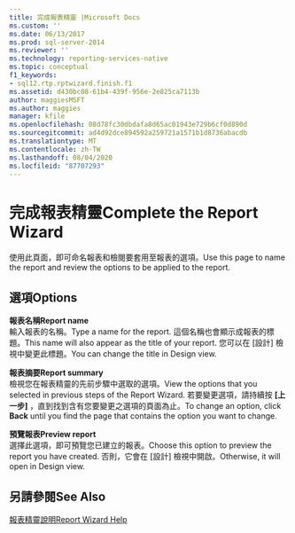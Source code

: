 ```yaml
---
title: 完成報表精靈 |Microsoft Docs
ms.custom: ''
ms.date: 06/13/2017
ms.prod: sql-server-2014
ms.reviewer: ''
ms.technology: reporting-services-native
ms.topic: conceptual
f1_keywords:
- sql12.rtp.rptwizard.finish.f1
ms.assetid: d430bc08-61b4-439f-956e-2e825ca7113b
author: maggiesMSFT
ms.author: maggies
manager: kfile
ms.openlocfilehash: 08d78fc30dbdafa8d65ac01943e729b6cf0d890d
ms.sourcegitcommit: ad4d92dce894592a259721a1571b1d8736abacdb
ms.translationtype: MT
ms.contentlocale: zh-TW
ms.lasthandoff: 08/04/2020
ms.locfileid: "87707293"
---
```

# <a name="complete-the-report-wizard"></a><span data-ttu-id="011ea-102">完成報表精靈</span><span class="sxs-lookup"><span data-stu-id="011ea-102">Complete the Report Wizard</span></span>
  <span data-ttu-id="011ea-103">使用此頁面，即可命名報表和檢閱要套用至報表的選項。</span><span class="sxs-lookup"><span data-stu-id="011ea-103">Use this page to name the report and review the options to be applied to the report.</span></span>  
  
## <a name="options"></a><span data-ttu-id="011ea-104">選項</span><span class="sxs-lookup"><span data-stu-id="011ea-104">Options</span></span>  
 <span data-ttu-id="011ea-105">**報表名稱**</span><span class="sxs-lookup"><span data-stu-id="011ea-105">**Report name**</span></span>  
 <span data-ttu-id="011ea-106">輸入報表的名稱。</span><span class="sxs-lookup"><span data-stu-id="011ea-106">Type a name for the report.</span></span> <span data-ttu-id="011ea-107">這個名稱也會顯示成報表的標題。</span><span class="sxs-lookup"><span data-stu-id="011ea-107">This name will also appear as the title of your report.</span></span> <span data-ttu-id="011ea-108">您可以在 [設計] 檢視中變更此標題。</span><span class="sxs-lookup"><span data-stu-id="011ea-108">You can change the title in Design view.</span></span>  
  
 <span data-ttu-id="011ea-109">**報表摘要**</span><span class="sxs-lookup"><span data-stu-id="011ea-109">**Report summary**</span></span>  
 <span data-ttu-id="011ea-110">檢視您在報表精靈的先前步驟中選取的選項。</span><span class="sxs-lookup"><span data-stu-id="011ea-110">View the options that you selected in previous steps of the Report Wizard.</span></span> <span data-ttu-id="011ea-111">若要變更選項，請持續按 **[上一步]** ，直到找到含有您要變更之選項的頁面為止。</span><span class="sxs-lookup"><span data-stu-id="011ea-111">To change an option, click **Back** until you find the page that contains the option you want to change.</span></span>  
  
 <span data-ttu-id="011ea-112">**預覽報表**</span><span class="sxs-lookup"><span data-stu-id="011ea-112">**Preview report**</span></span>  
 <span data-ttu-id="011ea-113">選擇此選項，即可預覽您已建立的報表。</span><span class="sxs-lookup"><span data-stu-id="011ea-113">Choose this option to preview the report you have created.</span></span> <span data-ttu-id="011ea-114">否則，它會在 [設計] 檢視中開啟。</span><span class="sxs-lookup"><span data-stu-id="011ea-114">Otherwise, it will open in Design view.</span></span>  
  
## <a name="see-also"></a><span data-ttu-id="011ea-115">另請參閱</span><span class="sxs-lookup"><span data-stu-id="011ea-115">See Also</span></span>  
 [<span data-ttu-id="011ea-116">報表精靈說明</span><span class="sxs-lookup"><span data-stu-id="011ea-116">Report Wizard Help</span></span>](../../2014/reporting-services/report-wizard-help.md)  
  
  
